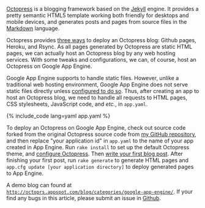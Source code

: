 [Octopress](http://octopress.org) is a blogging framework based on the [Jekyll](http://github.com/mojombo/jekyll) engine. It provides a pretty semantic HTML5 template working both friendly for desktops and mobile devices, and generates posts and pages from source files in the [Markdown](http://en.wikipedia.org/wiki/Markdown) language.

Octopress provides [three ways](http://octopress.org/docs/deploying/) to deploy an Octopress blog: Github pages, Heroku, and Rsync. As all pages generated by Octopress are static HTML pages, we can actually host an Octopress blog by any web hosting services. With some tweaks and configurations, we can, of course, host an Octopress on Google App Engine.

Google App Engine supports to handle static files. However, unlike a traditional web hosting environment, Google App Engine does not serve static files directly unless [configured to do so](http://code.google.com/appengine/docs/python/gettingstarted/staticfiles.html). Thus, after creating an app to host an Octopress blog, we need to handle all requests to HTML pages, CSS stylesheets, JavaScript code, and *etc.*, in `app.yaml`.

{% include_code lang=yaml app.yaml %}

To deploy an Octopress on Google App Engine, check out source code forked from the original Octopress source code from [my GitHub repository](https://github.com/relarge/octopress-gae), and then replace "your application id" in `app.yaml` to the name of your app created in App Engine. Run `rake install` to set up the default Octopress theme, and [configure Octopress](http://octopress.org/docs/configuring/). Then [write your first blog post](http://octopress.org/docs/blogging/). After finishing your first post, run `rake generate` to generate HTML pages and `app.cfg update [your application directory]` to deploy generated pages to App Engine.

A demo blog can found at [`http://octoprs.appspot.com/blog/categories/google-app-engine/`](http://octoprs.appspot.com/blog/categories/google-app-engine/). If your find any bugs in this article, please submit an issue in [Github](https://github.com/relarge/octopress-gae).
